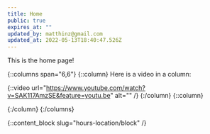 ```yaml
---
title: Home
public: true
expires_at: ""
updated_by: matthinz@gmail.com
updated_at: 2022-05-13T18:40:47.526Z
---
```

This is the home page!

{::columns span="6,6"}
{::column}
Here is a video in a column:

{::video url="https://www.youtube.com/watch?v=SAK117AmzSE&feature=youtu.be" alt="" /}
{:/column}
{::column}

{:/column}
{:/columns}

{::content_block slug="hours-location/block" /}